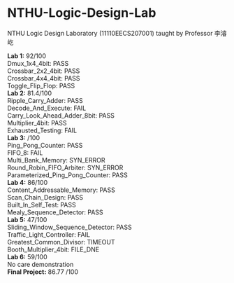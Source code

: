 # NTHU-Logic-Design-Lab
NTHU Logic Design Laboratory (11110EECS207001) taught by Professor 李濬屹 <br />

**Lab 1:** 92/100 <br />
    Dmux_1x4_4bit: PASS<br />
    Crossbar_2x2_4bit: PASS<br />
    Crossbar_4x4_4bit: PASS<br />
    Toggle_Flip_Flop: PASS<br />
**Lab 2:** 81.4/100 <br />
    Ripple_Carry_Adder: PASS<br />
    Decode_And_Execute: FAIL<br />
    Carry_Look_Ahead_Adder_8bit: PASS<br />
    Multiplier_4bit: PASS<br />
    Exhausted_Testing: FAIL<br />
**Lab 3:** /100 <br />
    Ping_Pong_Counter: PASS<br />
    FIFO_8: FAIL<br />
    Multi_Bank_Memory: SYN_ERROR<br />
    Round_Robin_FIFO_Arbiter: SYN_ERROR<br />
    Parameterized_Ping_Pong_Counter: PASS<br />
**Lab 4:** 86/100 <br />
Content_Addressable_Memory: PASS<br />
Scan_Chain_Design: PASS<br />
Built_In_Self_Test: PASS<br />
Mealy_Sequence_Detector: PASS<br />
**Lab 5:** 47/100 <br />
Sliding_Window_Sequence_Detector: PASS<br />
Traffic_Light_Controller: FAIL<br />
Greatest_Common_Divisor: TIMEOUT<br />
Booth_Multiplier_4bit: FILE_DNE<br />
**Lab 6:** 59/100 <br />
No care demonstration<br />
**Final Project:** 86.77 /100 <br />
